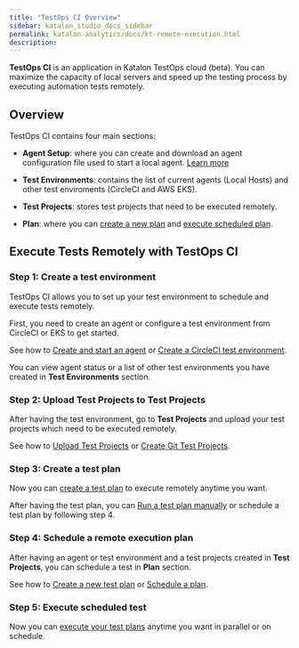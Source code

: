 ```yaml
---
title: "TestOps CI Overview" 
sidebar: katalon_studio_docs_sidebar
permalink: katalon-analytics/docs/kt-remote-execution.html 
description: 
---
```

**TestOps CI** is an application in Katalon TestOps cloud (beta). You can maximize the capacity of local servers and speed up the testing process by executing automation tests remotely. 

## Overview

TestOps CI contains four main sections:

- **Agent Setup**: where you can create and download an agent configuration file used to start a local agent. [Learn more](https://docs.katalon.com/katalon-analytics/docs/agents.html#download-an-agent-configuration-file-in-testops)

- **Test Environments**: contains the list of current agents (Local Hosts) and other test enviroments (CircleCI and AWS EKS).

- **Test Projects**: stores test projects that need to be executed remotely.

- **Plan**: where you can [create a new plan](https://docs.katalon.com/katalon-analytics/docs/kt-scheduler.html) and [execute scheduled plan](https://docs.katalon.com/katalon-analytics/docs/grid-local-agents.html).

## Execute Tests Remotely with TestOps CI

### Step 1: Create a test environment

TestOps CI allows you to set up your test environment to schedule and execute tests remotely.

First, you need to create an agent or configure a test environment from CircleCI or EKS to get started.

See how to [Create and start an agent](https://docs.katalon.com/katalon-analytics/docs/agents.html)  or [Create a CircleCI test environment](https://docs.katalon.com/katalon-analytics/docs/circleci.html).

You can view agent status or a list of other test environments you have created in **Test Environments** section.

### Step 2: Upload Test Projects to Test Projects

After having the test environment, go to **Test Projects** and upload your test projects which need to be executed remotely.

See how to [Upload Test Projects](https://docs.katalon.com/katalon-analytics/docs/code-repo.html) or [Create Git Test Projects](https://docs.katalon.com/katalon-analytics/docs/git-test-project.html).

### Step 3: Create a test plan

Now you can [create a test plan](https://docs.katalon.com/katalon-analytics/docs/create-plan.html) to execute remotely anytime you want.

After having the test plan, you can [Run a test plan manually](https://docs.katalon.com/katalon-analytics/docs/create-plan.html#run-a-test-plan) or schedule a test plan by following step 4.

### Step 4: Schedule a remote execution plan

After having an agent or test environment and a test projects created in **Test Projects**, you can schedule a test in **Plan** section.

See how to [Create a new test plan](https://docs.katalon.com/katalon-analytics/docs/kt-scheduler.html#plan-a-test) or [Schedule a plan](https://docs.katalon.com/katalon-analytics/docs/kt-scheduler.html#schedule-a-test-plan).

### Step 5: Execute scheduled test

Now you can [execute your test plans](https://docs.katalon.com/katalon-analytics/docs/grid-local-agents.html) anytime you want in parallel or on schedule.




